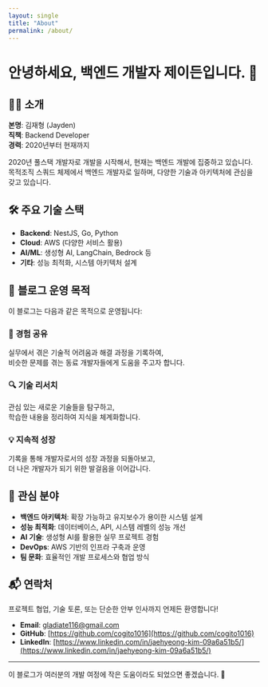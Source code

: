 ```yaml
---
layout: single
title: "About"
permalink: /about/
---
```


# 안녕하세요, 백엔드 개발자 제이든입니다. 👋

## 🙋‍♂️ 소개

**본명**: 김재형 (Jayden)  
**직책**: Backend Developer  
**경력**: 2020년부터 현재까지

2020년 풀스택 개발자로 개발을 시작해서, 현재는 백엔드 개발에 집중하고 있습니다.  
목적조직 스쿼드 체제에서 백엔드 개발자로 일하며, 다양한 기술과 아키텍처에 관심을 갖고 있습니다.

## 🛠️ 주요 기술 스택

- **Backend**: NestJS, Go, Python
- **Cloud**: AWS (다양한 서비스 활용)
- **AI/ML**: 생성형 AI, LangChain, Bedrock 등
- **기타**: 성능 최적화, 시스템 아키텍처 설계

## 📝 블로그 운영 목적

이 블로그는 다음과 같은 목적으로 운영됩니다:

### 🤝 **경험 공유**

실무에서 겪은 기술적 어려움과 해결 과정을 기록하여,  
비슷한 문제를 겪는 동료 개발자들에게 도움을 주고자 합니다.

### 🔍 **기술 리서치**

관심 있는 새로운 기술들을 탐구하고,  
학습한 내용을 정리하여 지식을 체계화합니다.

### 💡 **지속적 성장**

기록을 통해 개발자로서의 성장 과정을 되돌아보고,  
더 나은 개발자가 되기 위한 발걸음을 이어갑니다.

## 🌟 관심 분야

- **백엔드 아키텍처**: 확장 가능하고 유지보수가 용이한 시스템 설계
- **성능 최적화**: 데이터베이스, API, 시스템 레벨의 성능 개선
- **AI 기술**: 생성형 AI를 활용한 실무 프로젝트 경험
- **DevOps**: AWS 기반의 인프라 구축과 운영
- **팀 문화**: 효율적인 개발 프로세스와 협업 방식

## 📬 연락처

프로젝트 협업, 기술 토론, 또는 단순한 안부 인사까지 언제든 환영합니다!

- **Email**: [gladiate116@gmail.com](mailto:gladiate116@gmail.com)
- **GitHub**: [https://github.com/cogito1016](https://github.com/cogito1016)
- **LinkedIn**: [https://www.linkedin.com/in/jaehyeong-kim-09a6a51b5/](https://www.linkedin.com/in/jaehyeong-kim-09a6a51b5/)

---

이 블로그가 여러분의 개발 여정에 작은 도움이라도 되었으면 좋겠습니다. 🚀
